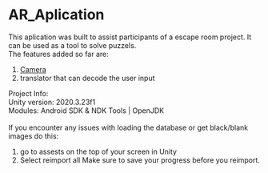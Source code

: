 # AR_Aplication

This aplication was built to assist participants of a escape room project. It can be used as a tool to solve puzzels.  
The features added so far are:
1. [Camera](mdLibrary/CAMERA.md)
2. translator that can decode the user input  

Project Info:  </br>
Unity version: 2020.3.23f1  
Modules: Android SDK & NDK Tools | OpenJDK  
</br>
If you encounter any issues with loading the database or get black/blank images do this:  
1. go to assests on the top of your screen in Unity
2. Select reimport all 
Make sure to save your progress before you reimport.

